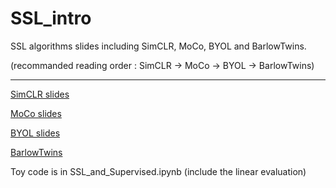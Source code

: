 # SSL_intro
SSL algorithms slides including SimCLR, MoCo, BYOL and BarlowTwins.

(recommanded reading order : SimCLR -> MoCo -> BYOL -> BarlowTwins)
***
[SimCLR slides](https://docs.google.com/presentation/d/1YIA9RZh-Ip1ENigzI9S_gLVuUuNlfFs5dCE4dJ2sK24/edit?usp=sharing)

[MoCo slides](https://docs.google.com/presentation/d/1FtXarUdDzSsdiXw153Pt5qL2C_SLwIVm8AEEzLZ0_oQ/edit?usp=sharing)

[BYOL slides](https://docs.google.com/presentation/d/1UyjfytmT8Qrk0YgDbYq-Knek90ASS-jFmTX63qyPGo8/edit?usp=sharing)

[BarlowTwins](https://docs.google.com/presentation/d/1eCzOrqfrzbb6KW0WsZ1BSTAz_U5DgjZe8o2Fo8h65XA/edit?usp=sharing)

Toy code is in SSL_and_Supervised.ipynb (include the linear evaluation)
